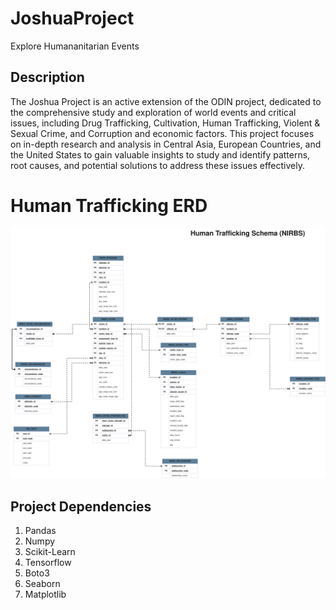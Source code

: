 # **JoshuaProject**
Explore Humananitarian Events

## **Description**
The Joshua Project is an active extension of the ODIN project, dedicated to the comprehensive study and exploration of world events and critical issues, including Drug Trafficking, Cultivation, Human Trafficking, Violent & Sexual Crime, and Corruption and economic factors. This project focuses on in-depth research and analysis in Central Asia, European Countries, and the United States to gain valuable insights to study and identify patterns, root causes, and potential solutions to address these issues effectively. 

# **Human Trafficking ERD**
![Schema](images/HumanTrafficking.png)
## **Project Dependencies** 
1. Pandas 
2. Numpy 
3. Scikit-Learn
4. Tensorflow 
5. Boto3 
6. Seaborn 
7. Matplotlib 

